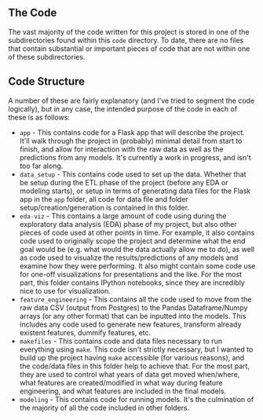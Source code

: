 ## The Code

The vast majority of the code written for this project is stored in one of the subdirectories found within this `code` directory. To date, there are no files that contain substantial or important pieces of code that are not within one of these subdirectories.    

## Code Structure

A number of these are fairly explanatory (and I've tried to segment the code logically), but in any case, the intended purpose of the code in each of these is as follows: 

* `app` - This contains code for a Flask app that will describe the project. It'll walk through the project in (probably) minimal detail from start to finish, and allow for interaction with the raw data as well as the predictions from any models. It's currently a work in progress, and isn't too far along. 
* `data_setup` - This contains code used to set up the data. Whether that be setup during the ETL phase of the project (before any EDA or modeling starts), or setup in terms of generating data files for the Flask app in the `app` folder, all code for data file and folder setup/creation/generation is contained in this folder. 
* `eda-viz` - This contains a large amount of code using during the exploratory data analysis (EDA) phase of my project, but also other pieces of code used at other points in time. For example, it also contains code used to originally scope the project and determine what the end goal would be (e.g. what would the data actually allow me to do), as well as code used to visualize the results/predictions of any models and examine how they were performing. It also might contain some code use for one-off visualizations for presentations and the like. For the most part, this folder contains IPython notebooks, since they are incredibly nice to use for visualization. 
* `feature_engineering` - This contains all the code used to move from the raw data CSV (output from Postgres) to the Pandas Dataframe/Numpy arrays (or any other format) that can be inputted into the models. This includes any code used to generate new features, transform already existent features, dummify features, etc.
* `makefiles` - This contains code and data files necessary to run everything using `make`. This code isn't strictly necessary, but I wanted to build up the project having `make` accessible (for various reasons), and the code/data files in this folder help to achieve that. For the most part, they are used to control what years of data get moved when/where, what features are created/modified in what way during feature engineering, and what features are included in the final models. 
* `modeling` - This contains code for running models. It's the culmination of the majority of all the code included in other folders. 




